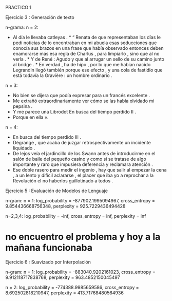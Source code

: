 PRACTICO 1

Ejercicio 3 : Generación de texto

n-grama:
n = 2:
* Al día le llevaba catleyas . * “ Renata de que representaban los días le pedí noticias de lo encontraban en mi abuela esas seducciones que conocía sus brazos en una frase que había observado entonces deben enamorarse más esa regla de Charlus , para limpiarlo , sino que al no verla . * Y de René : Agudo y que al arrugar un sello de su camino junto al bridge . * En verdad , ha de hipo , por lo que me habían nacido Legrandin llegó también porque ese efecto , y una cola de fastidio que está todavía la Gravière : un hombre ordinario .

n = 3:
* No bien se dijera que podía expresar para un francés excelente .
* Me extrañó extraordinariamente ver cómo se las había olvidado mi pepsina .
* Y me parece una Librodot En busca del tiempo perdido II .
* Porque en ella ».

n = 4:
* En busca del tiempo perdido III .
* Dégrange , que acaba de juzgar retrospectivamente un incidente liquidado .
* De lejos veía el jardincillo de los Swann antes de introducirme en el salón de baile del pequeño casino y como si se tratase de algo importante y raro que impusiera deferencia y reclamara atención .
* Ese doble rasero para medir el ingenio , hay que salir al empezar la cena , a un lento y difícil aclararse , el placer que iba yo a reprochar a la Revolución el no haberlos guillotinado a todos .


Ejercicio 5 : Evaluación de Modelos de Lenguaje

n-gram: 
n = 1:
log_probability = -877902.1995094967,
cross_entropy = 9.854436668756348,
perplexity = 925.7229436494428

n=2,3,4:
log_probability = -inf,
cross_entropy = inf,
perplexity = inf
# no encuentro el problema y hoy a la mañana funcionaba


Ejercicio 6 : Suavizado por Interpolación

n-gram: 
n = 1:
log_probability = -883040.9202161023,
cross_entropy = 9.912118717838768,
perplexity = 963.4852150045497

n = 2:
log_probability = -774388.9985659586,
cross_entropy = 8.692502818210947,
perplexity = 413.71768480564936

